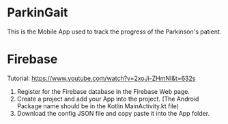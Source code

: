 # ParkinGait
This is the Mobile App used to track the progress of the Parkinson's patient.

# Firebase
Tutorial: https://www.youtube.com/watch?v=2xoJi-ZHmNI&t=632s
1. Register for the Firebase database in the Firebase Web page.
2. Create a project and add your App into the project. (The Android Package name should be in the Kotlin MainActivity.kt file)
3. Download the config JSON file and copy paste it into the App folder.
